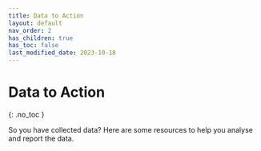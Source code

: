 ```yaml
---
title: Data to Action
layout: default
nav_order: 2
has_children: true
has_toc: false
last_modified_date: 2023-10-18
---
```


# Data to Action
{: .no_toc }

So you have collected data? Here are some resources to help you analyse and report the data.

